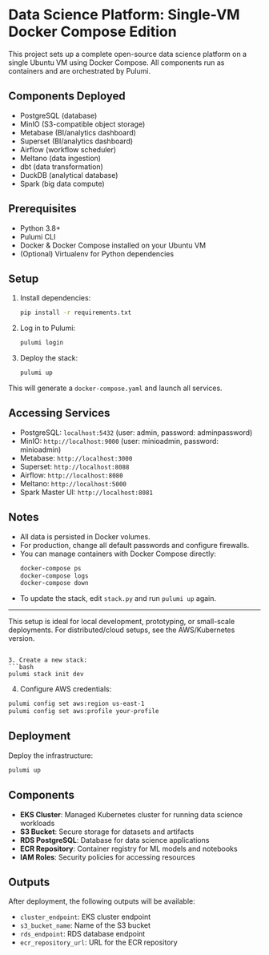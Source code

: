 # Data Science Platform: Single-VM Docker Compose Edition

This project sets up a complete open-source data science platform on a single Ubuntu VM using Docker Compose. All components run as containers and are orchestrated by Pulumi.

## Components Deployed

- PostgreSQL (database)
- MinIO (S3-compatible object storage)
- Metabase (BI/analytics dashboard)
- Superset (BI/analytics dashboard)
- Airflow (workflow scheduler)
- Meltano (data ingestion)
- dbt (data transformation)
- DuckDB (analytical database)
- Spark (big data compute)

## Prerequisites

- Python 3.8+
- Pulumi CLI
- Docker & Docker Compose installed on your Ubuntu VM
- (Optional) Virtualenv for Python dependencies

## Setup

1. Install dependencies:
    ```bash
    pip install -r requirements.txt
    ```
2. Log in to Pulumi:
    ```bash
    pulumi login
    ```
3. Deploy the stack:
    ```bash
    pulumi up
    ```

This will generate a `docker-compose.yaml` and launch all services.

## Accessing Services

- PostgreSQL:      `localhost:5432` (user: admin, password: adminpassword)
- MinIO:           `http://localhost:9000` (user: minioadmin, password: minioadmin)
- Metabase:        `http://localhost:3000`
- Superset:        `http://localhost:8088`
- Airflow:         `http://localhost:8080`
- Meltano:         `http://localhost:5000`
- Spark Master UI: `http://localhost:8081`

## Notes
- All data is persisted in Docker volumes.
- For production, change all default passwords and configure firewalls.
- You can manage containers with Docker Compose directly:
    ```bash
    docker-compose ps
    docker-compose logs
    docker-compose down
    ```
- To update the stack, edit `stack.py` and run `pulumi up` again.

---

This setup is ideal for local development, prototyping, or small-scale deployments. For distributed/cloud setups, see the AWS/Kubernetes version.
```

3. Create a new stack:
```bash
pulumi stack init dev
```

4. Configure AWS credentials:
```bash
pulumi config set aws:region us-east-1
pulumi config set aws:profile your-profile
```

## Deployment

Deploy the infrastructure:
```bash
pulumi up
```

## Components

- **EKS Cluster**: Managed Kubernetes cluster for running data science workloads
- **S3 Bucket**: Secure storage for datasets and artifacts
- **RDS PostgreSQL**: Database for data science applications
- **ECR Repository**: Container registry for ML models and notebooks
- **IAM Roles**: Security policies for accessing resources

## Outputs

After deployment, the following outputs will be available:
- `cluster_endpoint`: EKS cluster endpoint
- `s3_bucket_name`: Name of the S3 bucket
- `rds_endpoint`: RDS database endpoint
- `ecr_repository_url`: URL for the ECR repository
